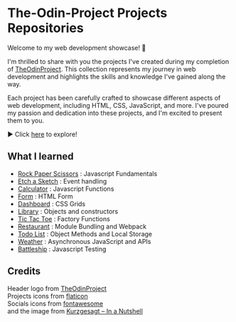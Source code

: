 # The-Odin-Project Projects Repositories

Welcome to my web development showcase! 🚀

I'm thrilled to share with you the projects I've created during my completion of [TheOdinProject](https://www.theodinproject.com/). This collection represents my journey in web development and highlights the skills and knowledge I've gained along the way.

Each project has been carefully crafted to showcase different aspects of web development, including HTML, CSS, JavaScript, and more. I've poured my passion and dedication into these projects, and I'm excited to present them to you.

▶️ Click [here](https://aslam-naseer.github.io/TOP-Projects-repo/) to explore!

## What I learned

- [Rock Paper Scissors](https://aslam-naseer.github.io/TOP-Projects-repo/01_RockPaperScissor/index.html) : Javascript Fundamentals
- [Etch a Sketch](https://aslam-naseer.github.io/TOP-Projects-repo/02_EtchASketch/index.html) : Event handling
- [Calculator](https://aslam-naseer.github.io/TOP-Projects-repo/03_Calculator/index.html) : Javascript Functions
- [Form](https://aslam-naseer.github.io/TOP-Projects-repo/04_Form/index.html) : HTML Form
- [Dashboard](https://aslam-naseer.github.io/TOP-Projects-repo/05_Dashboard/index.html) : CSS Grids
- [Library](https://aslam-naseer.github.io/TOP-Projects-repo/06_Library/index.html) : Objects and constructors
- [Tic Tac Toe](https://aslam-naseer.github.io/TOP-Projects-repo/07_TicTacToe/index.html) : Factory Functions
- [Restaurant](https://aslam-naseer.github.io/TOP-Projects-repo/08_Restaurant/dist/index.html) : Module Bundling and Webpack
- [Todo List](https://aslam-naseer.github.io/TOP-Projects-repo/09_TodoList/dist/index.html) : Object Methods and Local Storage
- [Weather](https://aslam-naseer.github.io/TOP-Projects-repo/10_Weather/index.html) : Asynchronous JavaScript and APIs
- [Battleship](https://aslam-naseer.github.io/TOP-Projects-repo/11_BattleShip/dist/index.html) : Javascript Testing

## Credits

Header logo from [TheOdinProject](https://www.theodinproject.com/)  
Projects icons from [flaticon](https://www.flaticon.com/)  
Socials icons from [fontawesome](https://fontawesome.com/)  
and the image from [Kurzgesagt – In a Nutshell](https://www.youtube.com/@kurzgesagt)
